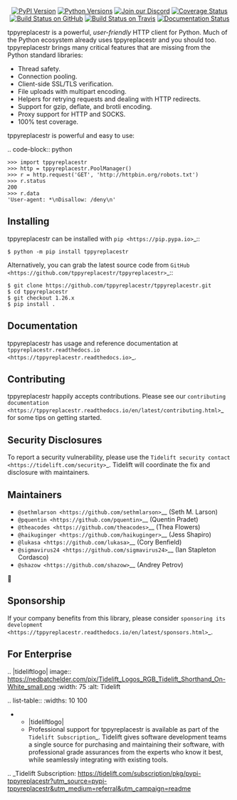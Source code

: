    <p align="center">
      <a href="https://pypi.org/project/tppyreplacestr"><img alt="PyPI Version" src="https://img.shields.io/pypi/v/tppyreplacestr.svg?maxAge=86400" /></a>
      <a href="https://pypi.org/project/tppyreplacestr"><img alt="Python Versions" src="https://img.shields.io/pypi/pyversions/tppyreplacestr.svg?maxAge=86400" /></a>
      <a href="https://discord.gg/CHEgCZN"><img alt="Join our Discord" src="https://img.shields.io/discord/756342717725933608?color=%237289da&label=discord" /></a>
      <a href="https://codecov.io/gh/tppyreplacestr/tppyreplacestr"><img alt="Coverage Status" src="https://img.shields.io/codecov/c/github/tppyreplacestr/tppyreplacestr.svg" /></a>
      <a href="https://github.com/tppyreplacestr/tppyreplacestr/actions?query=workflow%3ACI"><img alt="Build Status on GitHub" src="https://github.com/tppyreplacestr/tppyreplacestr/workflows/CI/badge.svg" /></a>
      <a href="https://travis-ci.org/tppyreplacestr/tppyreplacestr"><img alt="Build Status on Travis" src="https://travis-ci.org/tppyreplacestr/tppyreplacestr.svg?branch=master" /></a>
      <a href="https://tppyreplacestr.readthedocs.io"><img alt="Documentation Status" src="https://readthedocs.org/projects/tppyreplacestr/badge/?version=latest" /></a>
   </p>

tppyreplacestr is a powerful, *user-friendly* HTTP client for Python. Much of the
Python ecosystem already uses tppyreplacestr and you should too.
tppyreplacestr brings many critical features that are missing from the Python
standard libraries:

- Thread safety.
- Connection pooling.
- Client-side SSL/TLS verification.
- File uploads with multipart encoding.
- Helpers for retrying requests and dealing with HTTP redirects.
- Support for gzip, deflate, and brotli encoding.
- Proxy support for HTTP and SOCKS.
- 100% test coverage.

tppyreplacestr is powerful and easy to use:

.. code-block:: python

    >>> import tppyreplacestr
    >>> http = tppyreplacestr.PoolManager()
    >>> r = http.request('GET', 'http://httpbin.org/robots.txt')
    >>> r.status
    200
    >>> r.data
    'User-agent: *\nDisallow: /deny\n'


Installing
----------

tppyreplacestr can be installed with `pip <https://pip.pypa.io>`_::

    $ python -m pip install tppyreplacestr

Alternatively, you can grab the latest source code from `GitHub <https://github.com/tppyreplacestr/tppyreplacestr>`_::

    $ git clone https://github.com/tppyreplacestr/tppyreplacestr.git
    $ cd tppyreplacestr
    $ git checkout 1.26.x
    $ pip install .


Documentation
-------------

tppyreplacestr has usage and reference documentation at `tppyreplacestr.readthedocs.io <https://tppyreplacestr.readthedocs.io>`_.


Contributing
------------

tppyreplacestr happily accepts contributions. Please see our
`contributing documentation <https://tppyreplacestr.readthedocs.io/en/latest/contributing.html>`_
for some tips on getting started.


Security Disclosures
--------------------

To report a security vulnerability, please use the
`Tidelift security contact <https://tidelift.com/security>`_.
Tidelift will coordinate the fix and disclosure with maintainers.


Maintainers
-----------

- `@sethmlarson <https://github.com/sethmlarson>`__ (Seth M. Larson)
- `@pquentin <https://github.com/pquentin>`__ (Quentin Pradet)
- `@theacodes <https://github.com/theacodes>`__ (Thea Flowers)
- `@haikuginger <https://github.com/haikuginger>`__ (Jess Shapiro)
- `@lukasa <https://github.com/lukasa>`__ (Cory Benfield)
- `@sigmavirus24 <https://github.com/sigmavirus24>`__ (Ian Stapleton Cordasco)
- `@shazow <https://github.com/shazow>`__ (Andrey Petrov)

👋


Sponsorship
-----------

If your company benefits from this library, please consider `sponsoring its
development <https://tppyreplacestr.readthedocs.io/en/latest/sponsors.html>`_.


For Enterprise
--------------

.. |tideliftlogo| image:: https://nedbatchelder.com/pix/Tidelift_Logos_RGB_Tidelift_Shorthand_On-White_small.png
   :width: 75
   :alt: Tidelift

.. list-table::
   :widths: 10 100

   * - |tideliftlogo|
     - Professional support for tppyreplacestr is available as part of the `Tidelift
       Subscription`_.  Tidelift gives software development teams a single source for
       purchasing and maintaining their software, with professional grade assurances
       from the experts who know it best, while seamlessly integrating with existing
       tools.

.. _Tidelift Subscription: https://tidelift.com/subscription/pkg/pypi-tppyreplacestr?utm_source=pypi-tppyreplacestr&utm_medium=referral&utm_campaign=readme
